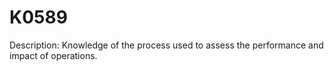# K0589
Description: Knowledge of the process used to assess the performance and impact of operations.
